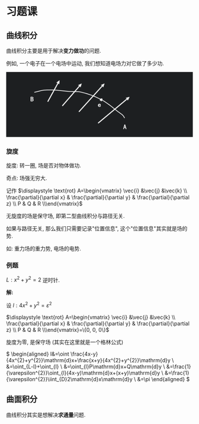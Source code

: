 # 习题课

## 曲线积分

曲线积分主要是用于解决**变力做功**的问题.

例如, 一个电子在一个电场中运动, 我们想知道电场力对它做了多少功.

![](images/2021-05-20-16-13-56.png)

### 旋度

旋度: 转一圈, 场是否对物体做功.

奇点: 场强无穷大.

记作 $\displaystyle \text{rot} A=\begin{vmatrix} \vec{i} &\vec{j} &\vec{k} \\ \frac{\partial}{\partial x} & \frac{\partial}{\partial y} & \frac{\partial}{\partial z} \\ P & Q & R \\\end{vmatrix}$

无旋度的场是保守场, 即第二型曲线积分与路径无关.

如果与路径无关, 那么我们只需要记录"位置信息", 这个"位置信息"其实就是场的势.

如: 重力场的重力势, 电场的电势.

### 例题

$L: x^{2}+y^{2}=2$ 逆时针.

**解:**

设 $l: 4x^{2}+y^{2}=\varepsilon^{2}$

$\displaystyle \text{rot} A=\begin{vmatrix} \vec{i} &\vec{j} &\vec{k} \\ \frac{\partial}{\partial x} & \frac{\partial}{\partial y} & \frac{\partial}{\partial z} \\ P & Q & R \\\end{vmatrix}=\{0, 0, 0\}$

旋度为零, 是保守场 (其实在这里就是一个格林公式)

$
\begin{aligned}
I&=\oint \frac{4x-y}{4x^{2}+y^{2}}\mathrm{d}x+\frac{x+y}{4x^{2}+y^{2}}\mathrm{d}y \\
&=\oint_{L-l}+\oint_{l} \\
&=\oint_{l}P\mathrm{d}x+Q\mathrm{d}y \\
&=\frac{1}{\varepsilon^{2}}\oint_{l}(4x-y)\mathrm{d}x+(x+y)\mathrm{d}y \\
&=\frac{1}{\varepsilon^{2}}\iint_{D}2\mathrm{d}x\mathrm{d}y \\
&=\pi 
\end{aligned}
$


## 曲面积分

曲线积分其实是想解决**求通量**问题.

